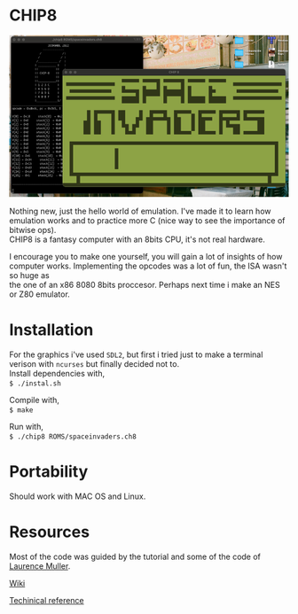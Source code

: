 # CHIP8
![Chip8](chip8.png)

Nothing new, just the hello world of emulation. I've made it to learn how emulation works and to practice more C (nice way to see the importance of bitwise ops).  
CHIP8 is a fantasy computer with an 8bits CPU, it's not real hardware.  

I encourage you to make one yourself, you will gain a lot of insights of how computer works. Implementing the opcodes was a lot of fun, the ISA wasn't so huge as  
the one of an x86 8080 8bits proccesor. Perhaps next time i make an NES or Z80 emulator.  


# Installation
For the graphics i've used `SDL2`, but first i tried just to make a terminal verison with `ncurses` but finally decided not to.  
Install dependencies with,  
`$ ./instal.sh`  

Compile with,  
`$ make`  

Run with,  
`$ ./chip8 ROMS/spaceinvaders.ch8`  

# Portability
Should work with MAC OS and Linux.

# Resources
Most of the code was guided by the tutorial and some of the code of [Laurence Muller](https://multigesture.net/articles/how-to-write-an-emulator-chip-8-interpreter/).  

[Wiki](https://en.wikipedia.org/wiki/CHIP-8#Virtual_machine_description)  

[Techinical reference](http://devernay.free.fr/hacks/chip8/C8TECH10.HTM)  
